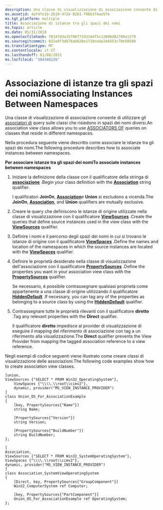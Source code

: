 ```yaml
---
description: Una classe di visualizzazione di associazione consente di utilizzare gli ASSOCIATOri di query sulle classi che risiedono in spazi dei nomi diversi.
ms.assetid: 4af4fe1b-2b19-472e-8261-798b374ae57e
ms.tgt_platform: multiple
title: Associazione di istanze tra gli spazi dei nomi
ms.topic: article
ms.date: 05/31/2018
ms.openlocfilehash: f8347d3a35f06f72d3344f5c12606d82709a1370
ms.sourcegitcommit: 831e8f3db78ab820e1710cede244553c70e50500
ms.translationtype: MT
ms.contentlocale: it-IT
ms.lasthandoff: 01/08/2021
ms.locfileid: "104346226"
---
```

# <a name="associating-instances-between-namespaces"></a><span data-ttu-id="ca0d2-103">Associazione di istanze tra gli spazi dei nomi</span><span class="sxs-lookup"><span data-stu-id="ca0d2-103">Associating Instances Between Namespaces</span></span>

<span data-ttu-id="ca0d2-104">Una classe di visualizzazione di associazione consente di utilizzare gli [associatori di](associators-of-statement.md) query sulle classi che risiedono in spazi dei nomi diversi.</span><span class="sxs-lookup"><span data-stu-id="ca0d2-104">An association view class allows you to use [ASSOCIATORS OF](associators-of-statement.md) queries on classes that reside in different namespaces.</span></span>

<span data-ttu-id="ca0d2-105">Nella procedura seguente viene descritto come associare le istanze tra gli spazi dei nomi.</span><span class="sxs-lookup"><span data-stu-id="ca0d2-105">The following procedure describes how to associate instances between namespaces.</span></span>

<span data-ttu-id="ca0d2-106">**Per associare istanze tra gli spazi dei nomi**</span><span class="sxs-lookup"><span data-stu-id="ca0d2-106">**To associate instances between namespaces**</span></span>

1.  <span data-ttu-id="ca0d2-107">Iniziare la definizione della classe con il qualificatore della stringa di [**associazione**](meta-qualifiers.md) .</span><span class="sxs-lookup"><span data-stu-id="ca0d2-107">Begin your class definition with the [**Association**](meta-qualifiers.md) string qualifier.</span></span>

    <span data-ttu-id="ca0d2-108">I qualificatori **JoinOn**, [**Association**](meta-qualifiers.md)e **Union** si escludono a vicenda.</span><span class="sxs-lookup"><span data-stu-id="ca0d2-108">The **JoinOn**, [**Association**](meta-qualifiers.md), and **Union** qualifiers are mutually exclusive.</span></span>

2.  <span data-ttu-id="ca0d2-109">Creare le query che definiscono le istanze di origine utilizzate nella classe di visualizzazione con il qualificatore [**ViewSources**](viewsources-qualifier.md) .</span><span class="sxs-lookup"><span data-stu-id="ca0d2-109">Create the queries that define source instances used in the view class with the [**ViewSources**](viewsources-qualifier.md) qualifier.</span></span>
3.  <span data-ttu-id="ca0d2-110">Definire i nomi e il percorso degli spazi dei nomi in cui si trovano le istanze di origine con il qualificatore [**ViewSpaces**](viewspaces-qualifier.md) .</span><span class="sxs-lookup"><span data-stu-id="ca0d2-110">Define the names and location of the namespaces in which the source instances are located with the [**ViewSpaces**](viewspaces-qualifier.md) qualifier.</span></span>
4.  <span data-ttu-id="ca0d2-111">Definire le proprietà desiderate nella classe di visualizzazione dell'associazione con il qualificatore [**PropertySources**](propertysources-qualifier.md) .</span><span class="sxs-lookup"><span data-stu-id="ca0d2-111">Define the properties you want in your association view class with the [**PropertySources**](propertysources-qualifier.md) qualifier.</span></span>

    <span data-ttu-id="ca0d2-112">Se necessario, è possibile contrassegnare qualsiasi proprietà come appartenente a una classe di origine utilizzando il qualificatore [**HiddenDefault**](qualifiers-specific-to-the-view-provider.md) .</span><span class="sxs-lookup"><span data-stu-id="ca0d2-112">If necessary, you can tag any of the properties as belonging to a source class by using the [**HiddenDefault**](qualifiers-specific-to-the-view-provider.md) qualifier.</span></span>

5.  <span data-ttu-id="ca0d2-113">Contrassegnare tutte le proprietà rilevanti con il qualificatore **diretto** .</span><span class="sxs-lookup"><span data-stu-id="ca0d2-113">Tag any relevant properties with the **Direct** qualifier.</span></span>

    <span data-ttu-id="ca0d2-114">Il qualificatore **diretto** impedisce al provider di visualizzazione di eseguire il mapping del riferimento di associazione con tag a un riferimento alla visualizzazione.</span><span class="sxs-lookup"><span data-stu-id="ca0d2-114">The **Direct** qualifier prevents the View Provider from mapping the tagged association reference to a view reference.</span></span>

<span data-ttu-id="ca0d2-115">Negli esempi di codice seguenti viene illustrato come creare classi di visualizzazione delle associazioni.</span><span class="sxs-lookup"><span data-stu-id="ca0d2-115">The following code examples show how to create association view classes.</span></span>

``` syntax
[union,
ViewSources {"SELECT * FROM Win32_OperatingSystem"},
    ViewSpaces {"\\\\.\\root\\cimv2"},
    dynamic, provider("MS_VIEW_INSTANCE_PROVIDER")
]
class Union_OS_For_AssociationExample
{
    [key, PropertySources{"Name"}]
    string Name;

    [PropertySources{"Version"}]
    string Version;

    [PropertySources{"BuildNumber"}]
    string BuildNumber;
};

[
Association,
ViewSources {"SELECT * FROM Win32_SystemOperatingSystem"}, 
ViewSpaces {"\\\\.\\root\\cimv2"},
dynamic, provider("MS_VIEW_INSTANCE_PROVIDER")
]
class Association_SystemViewOperatingSystem
{
    [Direct, key, PropertySources{"GroupComponent"}]
    Win32_ComputerSystem ref Computer;
    
    [key, PropertySources{"PartComponent"}]
    Union_OS_For_AssociationExample ref OperatingSystem;
};
```

 

 



